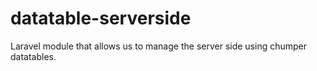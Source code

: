 # datatable-serverside
Laravel module that allows us to manage the server side using chumper datatables.
